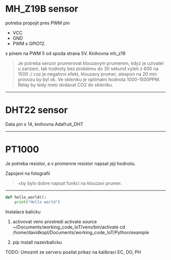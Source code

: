 # MH_Z19B sensor
potreba propojit pres PWM pin 
- VCC 
- GND 
- PWM s GPIO12.

s pinem na PWM 5 od spoda strana 5V.
Knihovna mh_z19

> Je potreba senzor prumerovat klouzavym prumerem, kdyz je uzivatel u zarizeni, tak hodnoty bez problemu do 30 sekund vyleti z 600 na 1500 :/ coz je negativni efekt, klouzavy prumer, alespon na 20 min provozu by byl ok.
Ve skleniku je optimalni hodnota 1000-1500PPM. Relay by tedy melo dodavat CO2 do skleniku.
---
# DHT22 sensor
Data pin s 14, knihovna Adafruit_DHT

---
# PT1000 
Je potreba resistor, a v promenne resistor napsat jeji hodnotu.

Zapojeni na fotografii
> +by bylo dobre napsat funkci na klouzavi prumer. 
---



```python
def hello_world():
    print("Hello world")
```

Instalace balicku
 1) activovat venv prostredi activate
    source ~/Documents/working_code_IoT/venv/bin/activate
    cd /home/davidkopl/Documents/working_code_IoT/Python/example


 2) pip install nazevbalicku

TODO: Umoznit ze serveru posilat prikaz na kalibraci EC, DO, PH